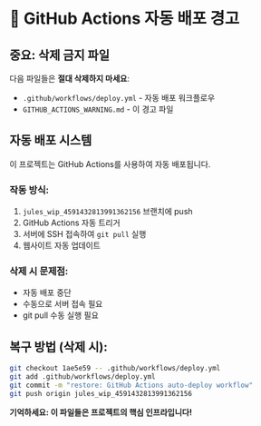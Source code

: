 # 🚨 GitHub Actions 자동 배포 경고

## 중요: 삭제 금지 파일

다음 파일들은 **절대 삭제하지 마세요**:

- `.github/workflows/deploy.yml` - 자동 배포 워크플로우
- `GITHUB_ACTIONS_WARNING.md` - 이 경고 파일

## 자동 배포 시스템

이 프로젝트는 GitHub Actions를 사용하여 자동 배포됩니다.

### 작동 방식:
1. `jules_wip_4591432813991362156` 브랜치에 push
2. GitHub Actions 자동 트리거
3. 서버에 SSH 접속하여 `git pull` 실행
4. 웹사이트 자동 업데이트

### 삭제 시 문제점:
- 자동 배포 중단
- 수동으로 서버 접속 필요
- git pull 수동 실행 필요

## 복구 방법 (삭제 시):
```bash
git checkout 1ae5e59 -- .github/workflows/deploy.yml
git add .github/workflows/deploy.yml
git commit -m "restore: GitHub Actions auto-deploy workflow"
git push origin jules_wip_4591432813991362156
```

**기억하세요: 이 파일들은 프로젝트의 핵심 인프라입니다!** 